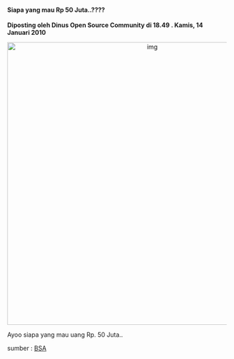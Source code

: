 #### Siapa yang mau Rp 50 Juta..????
**Diposting oleh Dinus Open Source Community di 18.49 . Kamis, 14 Januari 2010**

<div align="center">
	<img src="./posts/2010-01-14-siapa-yang-mau-rp-50-juta/Ayokita+membajak.jpg" height="650px" alt="img">
</div> 

Ayoo siapa yang mau uang Rp. 50 Juta..

sumber : [BSA](http://bsa.org/)
